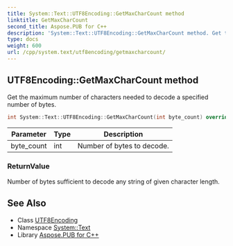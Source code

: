 ```yaml
---
title: System::Text::UTF8Encoding::GetMaxCharCount method
linktitle: GetMaxCharCount
second_title: Aspose.PUB for C++
description: 'System::Text::UTF8Encoding::GetMaxCharCount method. Get the maximum number of characters needed to decode a specified number of bytes in C++.'
type: docs
weight: 600
url: /cpp/system.text/utf8encoding/getmaxcharcount/
---
```

## UTF8Encoding::GetMaxCharCount method


Get the maximum number of characters needed to decode a specified number of bytes.

```cpp
int System::Text::UTF8Encoding::GetMaxCharCount(int byte_count) override
```


| Parameter | Type | Description |
| --- | --- | --- |
| byte_count | int | Number of bytes to decode. |

### ReturnValue

Number of bytes sufficient to decode any string of given character length.

## See Also

* Class [UTF8Encoding](../)
* Namespace [System::Text](../../)
* Library [Aspose.PUB for C++](../../../)
